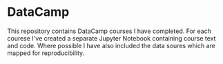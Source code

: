# DataCamp

This repository contains DataCamp courses I have completed. 
For each courese I've created a separate Jupyter Notebook containing course text and code.
Where possible I have also included the data soures which are mapped for reproducibility.

